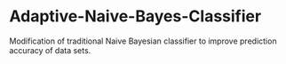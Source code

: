 # Adaptive-Naive-Bayes-Classifier
Modification of traditional Naive Bayesian classifier to improve prediction accuracy of data sets.

